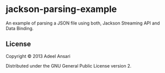 jackson-parsing-example
=======================

An example of parsing a JSON file using both, Jackson Streaming API and Data Binding.

## License

Copyright © 2013 Adeel Ansari

Distributed under the GNU General Public License version 2.
